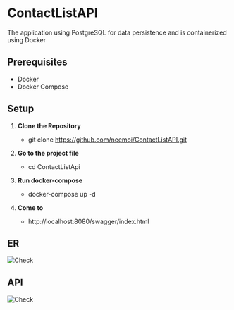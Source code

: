 # ContactListAPI

The application using PostgreSQL for data persistence and is containerized using Docker


## Prerequisites

- Docker
- Docker Compose

## Setup

1. **Clone the Repository**
   - git clone https://github.com/neemoi/ContactListAPI.git

2. **Go to the project file**
   - cd ContactListApi

3. **Run  docker-compose**
   - docker-compose up -d
  
4. **Come to** 
   - http://localhost:8080/swagger/index.html
  
## ER
![Check](https://i.imgur.com/54OCAYu.png)

## API
![Check](https://i.imgur.com/Jb9YkAz.png)
